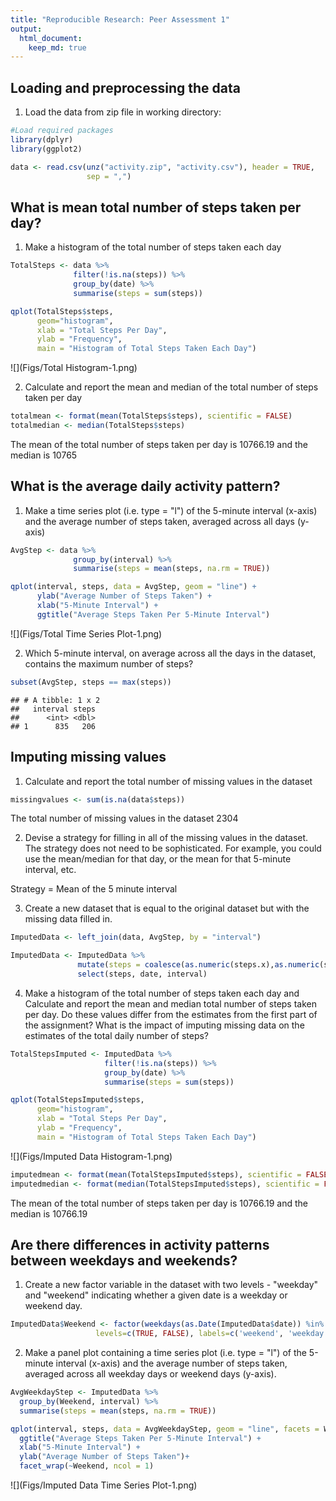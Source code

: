 ```yaml
---
title: "Reproducible Research: Peer Assessment 1"
output: 
  html_document:
    keep_md: true
---
```




## Loading and preprocessing the data

1. Load the data from zip file in working directory:


```r
#Load required packages
library(dplyr)
library(ggplot2)
```



```r
data <- read.csv(unz("activity.zip", "activity.csv"), header = TRUE,
                 sep = ",")
```

## What is mean total number of steps taken per day?

1. Make a histogram of the total number of steps taken each day


```r
TotalSteps <- data %>%
              filter(!is.na(steps)) %>%
              group_by(date) %>%
              summarise(steps = sum(steps))

qplot(TotalSteps$steps, 
      geom="histogram", 
      xlab = "Total Steps Per Day", 
      ylab = "Frequency", 
      main = "Histogram of Total Steps Taken Each Day")
```

![](Figs/Total Histogram-1.png)<!-- -->

2. Calculate and report the mean and median of the total number of steps taken per day


```r
totalmean <- format(mean(TotalSteps$steps), scientific = FALSE)
totalmedian <- median(TotalSteps$steps)
```

The mean of the total number of steps taken per day is 10766.19 and the median is 10765

## What is the average daily activity pattern?
1. Make a time series plot (i.e. type = "l") of the 5-minute interval (x-axis) and the average number of steps taken, averaged across all days (y-axis)


```r
AvgStep <- data %>%
              group_by(interval) %>%
              summarise(steps = mean(steps, na.rm = TRUE))

qplot(interval, steps, data = AvgStep, geom = "line") + 
      ylab("Average Number of Steps Taken") +
      xlab("5-Minute Interval") +
      ggtitle("Average Steps Taken Per 5-Minute Interval")
```

![](Figs/Total Time Series Plot-1.png)<!-- -->

2. Which 5-minute interval, on average across all the days in the dataset, contains the maximum number of steps?


```r
subset(AvgStep, steps == max(steps))
```

```
## # A tibble: 1 x 2
##   interval steps
##      <int> <dbl>
## 1      835   206
```

## Imputing missing values

1. Calculate and report the total number of missing values in the dataset 


```r
missingvalues <- sum(is.na(data$steps))
```

The total number of missing values in the dataset 2304

2. Devise a strategy for filling in all of the missing values in the dataset. The strategy does not need to be sophisticated. For example, you could use the mean/median for that day, or the mean for that 5-minute interval, etc.

Strategy = Mean of the 5 minute interval

3. Create a new dataset that is equal to the original dataset but with the missing data filled in.


```r
ImputedData <- left_join(data, AvgStep, by = "interval")

ImputedData <- ImputedData %>% 
               mutate(steps = coalesce(as.numeric(steps.x),as.numeric(steps.y))) %>%
               select(steps, date, interval)
```

4. Make a histogram of the total number of steps taken each day and Calculate and report the mean and median total number of steps taken per day. Do these values differ from the estimates from the first part of the assignment? What is the impact of imputing missing data on the estimates of the total daily number of steps?


```r
TotalStepsImputed <- ImputedData %>%
                     filter(!is.na(steps)) %>%
                     group_by(date) %>%
                     summarise(steps = sum(steps))

qplot(TotalStepsImputed$steps, 
      geom="histogram", 
      xlab = "Total Steps Per Day", 
      ylab = "Frequency", 
      main = "Histogram of Total Steps Taken Each Day")
```

![](Figs/Imputed Data Histogram-1.png)<!-- -->



```r
imputedmean <- format(mean(TotalStepsImputed$steps), scientific = FALSE)
imputedmedian <- format(median(TotalStepsImputed$steps), scientific = FALSE)
```

The mean of the total number of steps taken per day is 10766.19 and the median is 10766.19

## Are there differences in activity patterns between weekdays and weekends?

1. Create a new factor variable in the dataset with two levels - "weekday" and "weekend" indicating whether a given date is a weekday or weekend day.


```r
ImputedData$Weekend <- factor(weekdays(as.Date(ImputedData$date)) %in% c("Saturday", "Sunday"), 
                   levels=c(TRUE, FALSE), labels=c('weekend', 'weekday'))
```

2. Make a panel plot containing a time series plot (i.e. type = "l") of the 5-minute interval (x-axis) and the average number of steps taken, averaged across all weekday days or weekend days (y-axis).


```r
AvgWeekdayStep <- ImputedData %>%
  group_by(Weekend, interval) %>%
  summarise(steps = mean(steps, na.rm = TRUE))

qplot(interval, steps, data = AvgWeekdayStep, geom = "line", facets = Weekend ~.) +
  ggtitle("Average Steps Taken Per 5-Minute Interval") +
  xlab("5-Minute Interval") +
  ylab("Average Number of Steps Taken")+
  facet_wrap(~Weekend, ncol = 1)
```

![](Figs/Imputed Data Time Series Plot-1.png)<!-- -->


